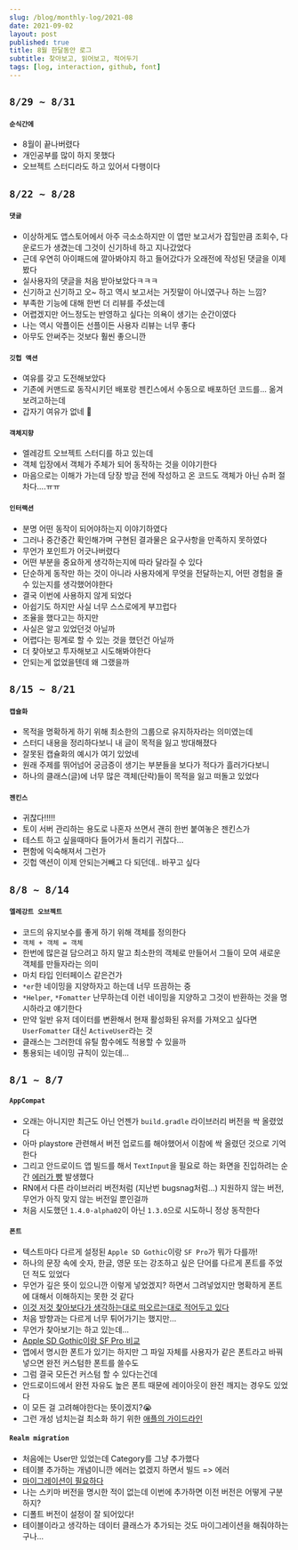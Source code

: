 ```yaml
---
slug: /blog/monthly-log/2021-08
date: 2021-09-02
layout: post
published: true
title: 8월 한달동안 로그
subtitle: 찾아보고, 읽어보고, 적어두기
tags: [log, interaction, github, font]
---
```


## `8/29 ~ 8/31`

#### `순식간에`

- 8월이 끝나버렸다
- 개인공부를 많이 하지 못했다
- 오브젝트 스터디라도 하고 있어서 다행이다

## `8/22 ~ 8/28`

#### `댓글`

- 이상하게도 앱스토어에서 아주 극소소하지만 이 앱만 보고서가 잡힐만큼 조회수, 다운로드가 생겼는데 그것이 신기하네 하고 지나갔었다
- 근데 우연히 아이패드에 깔아봐야지 하고 들어갔다가 오래전에 작성된 댓글을 이제 봤다
- 실사용자의 댓글을 처음 받아보았다ㅋㅋㅋ
- 신기하고 신기하고 오~ 하고 역시 보고서는 거짓말이 아니였구나 하는 느낌?
- 부족한 기능에 대해 한번 더 리뷰를 주셨는데
- 어렵겠지만 어느정도는 반영하고 싶다는 의욕이 생기는 순간이였다
- 나는 역시 악플이든 선플이든 사용자 리뷰는 너무 좋다
- 아무도 안써주는 것보다 훨씬 좋으니깐

#### `깃헙 액션`

- 여유를 갖고 도전해보았다
- 기존에 커맨드로 동작시키던 배포랑 젠킨스에서 수동으로 배포하던 코드를... 옮겨보려고하는데
- 갑자기 여유가 없네 🙈

#### `객체지향`

- 엘레강트 오브젝트 스터디를 하고 있는데
- 객체 입장에서 객체가 주체가 되어 동작하는 것을 이야기한다
- 마음으로는 이해가 가는데 당장 방금 전에 작성하고 온 코드도 객체가 아닌 슈퍼 절차다....ㅠㅠ

#### `인터랙션`

- 분명 어떤 동작이 되어야하는지 이야기하였다
- 그러나 중간중간 확인해가며 구현된 결과물은 요구사항을 만족하지 못하였다
- 무언가 포인트가 어긋나버렸다
- 어떤 부분을 중요하게 생각하는지에 따라 달라질 수 있다
- 단순하게 동작만 하는 것이 아니라 사용자에게 무엇을 전달하는지, 어떤 경험을 줄 수 있는지를 생각했어야한다
- 결국 이번에 사용하지 않게 되었다
- 아쉽기도 하지만 사실 너무 스스로에게 부끄럽다
- 조율을 했다고는 하지만
- 사실은 알고 있었던것 아닐까
- 어렵다는 핑계로 할 수 있는 것을 했던건 아닐까
- 더 찾아보고 투자해보고 시도해봐야한다
- 안되는게 없었을텐데 왜 그랬을까

## `8/15 ~ 8/21`

#### `캡슐화`

- 목적을 명확하게 하기 위해 최소한의 그룹으로 유지하자라는 의미였는데
- 스터디 내용을 정리하다보니 내 글이 목적을 잃고 방대해졌다
- 잘못된 캡슐화의 예시가 여기 있었네
- 원래 주제를 뛰어넘어 궁금증이 생기는 부분들을 보다가 적다가 흘러가다보니
- 하나의 클래스(글)에 너무 많은 객체(단락)들이 목적을 잃고 떠돌고 있었다

#### `젠킨스`

- 귀찮다!!!!!
- 토이 서버 관리하는 용도로 나혼자 쓰면서 괜히 한번 붙여놓은 젠킨스가
- 테스트 하고 싶을때마다 들어가서 돌리기 귀찮다...
- 편함에 익숙해져서 그런가
- 깃헙 액션이 이제 안되는거빼고 다 되던데.. 바꾸고 싶다

## `8/8 ~ 8/14`

#### `엘레강트 오브젝트`

- 코드의 유지보수를 좋게 하기 위해 객체를 정의한다
- `객체 + 객체 = 객체`
- 한번에 많은걸 담으려고 하지 말고 최소한의 객체로 만들어서 그들이 모여 새로운 객체를 만들자라는 의미
- 마치 타입 인터페이스 같은건가
- `*er`한 네이밍을 지양하자고 하는데 너무 뜨끔하는 중
- `*Helper`, `*Fomatter` 난무하는데 이런 네이밍을 지양하고 그것이 반환하는 것을 명시하라고 얘기한다
- 만약 일반 유저 데이터를 변환해서 현재 활성화된 유저를 가져오고 싶다면 `UserFomatter` 대신 `ActiveUser`라는 것
- 클래스는 그러한데 유틸 함수에도 적용할 수 있을까
- 통용되는 네이밍 규칙이 있는데...

## `8/1 ~ 8/7`

#### `AppCompat`

- 오래는 아니지만 최근도 아닌 언젠가 `build.gradle` 라이브러리 버전을 싹 올렸었다
- 아마 playstore 관련해서 버전 업로드를 해야했어서 이참에 싹 올렸던 것으로 기억한다
- 그리고 안드로이드 앱 빌드를 해서 `TextInput`을 필요로 하는 화면을 진입하려는 순간 [에러가 빵](https://github.com/facebook/react-native/issues/31572) 발생했다
- RN에서 다른 라이브러리 버전처럼 (지난번 bugsnag처럼...) 지원하지 않는 버전, 무언가 아직 맞지 않는 버전일 뿐인걸까
- 처음 시도했던 `1.4.0-alpha02`이 아닌 `1.3.0`으로 시도하니 정상 동작한다

#### `폰트`

- 텍스트마다 다르게 설정된 `Apple SD Gothic`이랑 `SF Pro`가 뭐가 다를까!
- 하나의 문장 속에 숫자, 한글, 영문 또는 강조하고 싶은 단어를 다르게 폰트를 주었던 적도 있었다
- 무언가 깊은 뜻이 있으니깐 이렇게 넣었겠지? 하면서 그려넣었지만 명확하게 폰트에 대해서 이해하지는 못한 것 같다
- [이것 저것 찾아보다가 생각하는대로 떠오르는대로 적어두고 있다](/blog/what-is-font)
- 처음 방향과는 다르게 너무 튀어가기는 했지만...
- 무언가 찾아보기는 하고 있는데...
- [Apple SD Gothic이랑 SF Pro 비교](https://gyuni-archive.tistory.com/7)
- 앱에서 명시한 폰트가 있기는 하지만 그 파일 자체를 사용자가 같은 폰트라고 바꿔넣으면 완전 커스텀한 폰트를 쓸수도
- 그럼 결국 모든건 커스텀 할 수 있다는건데
- 안드로이드에서 완전 자유도 높은 폰트 때문에 레이아웃이 완전 깨지는 경우도 있었다
- 이 모든 걸 고려해야한다는 뜻이겠지?😭
- 그런 개성 넘치는걸 최소화 하기 위한 [애플의 가이드라인](https://developer.apple.com/design/human-interface-guidelines/ios/visual-design/typography/)

#### `Realm migration`

- 처음에는 User만 있었는데 Category를 그냥 추가했다
- 테이블 추가하는 개념이니깐 에러는 없겠지 하면서 빌드 => 에러
- [마이그레이션이 필요하다](https://black-jin0427.tistory.com/98)
- 나는 스키마 버전을 명시한 적이 없는데 이번에 추가하면 이전 버전은 어떻게 구분하지?
- 디폴트 버전이 설정이 잘 되어있다!
- 테이블이라고 생각하는 데이터 클래스가 추가되는 것도 마이그레이션을 해줘야하는구나...
